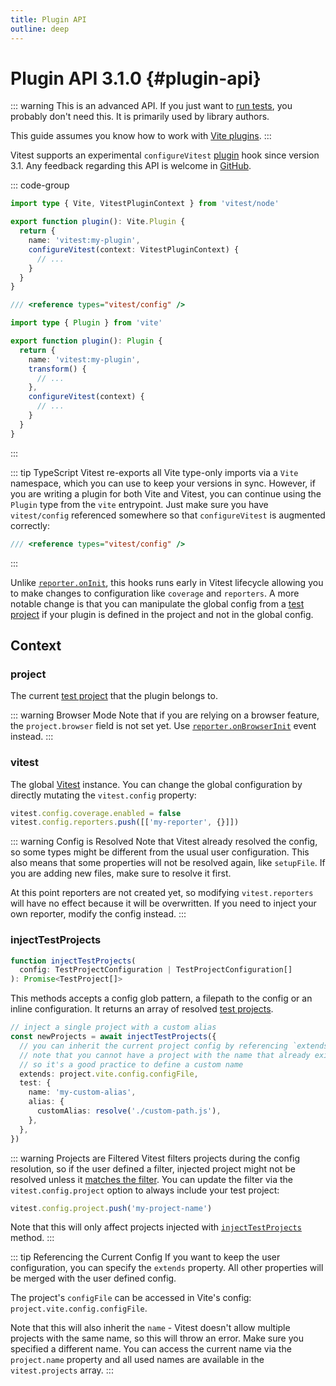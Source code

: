 ```yaml
---
title: Plugin API
outline: deep
---
```


# Plugin API <Version>3.1.0</Version> {#plugin-api}

::: warning
This is an advanced API. If you just want to [run tests](/guide/), you probably don't need this. It is primarily used by library authors.

This guide assumes you know how to work with [Vite plugins](https://vite.dev/guide/api-plugin.html).
:::

Vitest supports an experimental `configureVitest` [plugin](https://vite.dev/guide/api-plugin.html) hook since version 3.1. Any feedback regarding this API is welcome in [GitHub](https://github.com/vitest-dev/vitest/discussions/7104).

::: code-group
```ts [only vitest]
import type { Vite, VitestPluginContext } from 'vitest/node'

export function plugin(): Vite.Plugin {
  return {
    name: 'vitest:my-plugin',
    configureVitest(context: VitestPluginContext) {
      // ...
    }
  }
}
```
```ts [vite and vitest]
/// <reference types="vitest/config" />

import type { Plugin } from 'vite'

export function plugin(): Plugin {
  return {
    name: 'vitest:my-plugin',
    transform() {
      // ...
    },
    configureVitest(context) {
      // ...
    }
  }
}
```
:::

::: tip TypeScript
Vitest re-exports all Vite type-only imports via a `Vite` namespace, which you can use to keep your versions in sync. However, if you are writing a plugin for both Vite and Vitest, you can continue using the `Plugin` type from the `vite` entrypoint. Just make sure you have `vitest/config` referenced somewhere so that `configureVitest` is augmented correctly:

```ts
/// <reference types="vitest/config" />
```
:::

Unlike [`reporter.onInit`](/advanced/api/reporters#oninit), this hooks runs early in Vitest lifecycle allowing you to make changes to configuration like `coverage` and `reporters`. A more notable change is that you can manipulate the global config from a [test project](/guide/projects) if your plugin is defined in the project and not in the global config.

## Context

### project

The current [test project](./test-project) that the plugin belongs to.

::: warning Browser Mode
Note that if you are relying on a browser feature, the `project.browser` field is not set yet. Use [`reporter.onBrowserInit`](./reporters#onbrowserinit) event instead.
:::

### vitest

The global [Vitest](./vitest) instance. You can change the global configuration by directly mutating the `vitest.config` property:

```ts
vitest.config.coverage.enabled = false
vitest.config.reporters.push([['my-reporter', {}]])
```

::: warning Config is Resolved
Note that Vitest already resolved the config, so some types might be different from the usual user configuration. This also means that some properties will not be resolved again, like `setupFile`. If you are adding new files, make sure to resolve it first.

At this point reporters are not created yet, so modifying `vitest.reporters` will have no effect because it will be overwritten. If you need to inject your own reporter, modify the config instead.
:::

### injectTestProjects

```ts
function injectTestProjects(
  config: TestProjectConfiguration | TestProjectConfiguration[]
): Promise<TestProject[]>
```

This methods accepts a config glob pattern, a filepath to the config or an inline configuration. It returns an array of resolved [test projects](./test-project).

```ts
// inject a single project with a custom alias
const newProjects = await injectTestProjects({
  // you can inherit the current project config by referencing `extends`
  // note that you cannot have a project with the name that already exists,
  // so it's a good practice to define a custom name
  extends: project.vite.config.configFile,
  test: {
    name: 'my-custom-alias',
    alias: {
      customAlias: resolve('./custom-path.js'),
    },
  },
})
```

::: warning Projects are Filtered
Vitest filters projects during the config resolution, so if the user defined a filter, injected project might not be resolved unless it [matches the filter](./vitest#matchesprojectfilter). You can update the filter via the `vitest.config.project` option to always include your test project:

```ts
vitest.config.project.push('my-project-name')
```

Note that this will only affect projects injected with [`injectTestProjects`](#injecttestprojects) method.
:::

::: tip Referencing the Current Config
If you want to keep the user configuration, you can specify the `extends` property. All other properties will be merged with the user defined config.

The project's `configFile` can be accessed in Vite's config: `project.vite.config.configFile`.

Note that this will also inherit the `name` - Vitest doesn't allow multiple projects with the same name, so this will throw an error. Make sure you specified a different name. You can access the current name via the `project.name` property and all used names are available in the `vitest.projects` array.
:::
